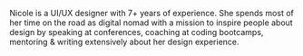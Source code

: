 Nicole is a UI/UX designer with 7+ years of experience. She spends most of her time on the road as digital nomad with a mission to inspire people about design by speaking at conferences, coaching at coding bootcamps, mentoring & writing extensively about her design experience.

